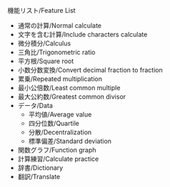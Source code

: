 機能リスト/Feature List
- 通常の計算/Normal calculate
- 文字を含む計算/Include characters calculate
- 微分積分/Calculus
- 三角比/Trigonometric ratio
- 平方根/Square root
- 小数分数変換/Convert decimal fraction to fraction
- 累乗/Repeated multiplication
- 最小公倍数/Least common multiple
- 最大公約数/Greatest common divisor
- データ/Data
  - 平均値/Average value
  - 四分位数/Quartile
  - 分散/Decentralization
  - 標準偏差/Standard deviation
- 関数グラフ/Function graph
- 計算練習/Calculate practice
- 辞書/Dictionary
- 翻訳/Translate
